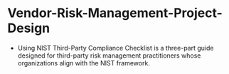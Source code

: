 # Vendor-Risk-Management-Project-Design
- Using NIST Third-Party Compliance Checklist is a three-part guide designed for third-party risk management practitioners whose organizations align with the NIST framework.
